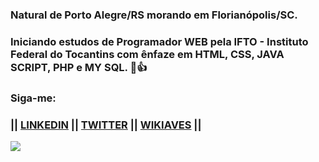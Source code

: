 ### Natural de Porto Alegre/RS morando em Florianópolis/SC.
### Iniciando estudos de Programador WEB pela IFTO - Instituto Federal do Tocantins com ênfaze em HTML, CSS, JAVA SCRIPT, PHP e MY SQL. 🖖👍

### Siga-me:
### || <a href="https://www.linkedin.com/feed/">LINKEDIN</A> || <a href="https://twitter.com/iareis">TWITTER</A> || <a href="https://www.wikiaves.com.br/midias.php?t=u&u=14010">WIKIAVES</A> || 

![](https://github-readme-stats.vercel.app/api?username=iareis)

<!--
**iareis/iareis** is a ✨ _special_ ✨ repository because its `README.md` (this file) appears on your GitHub profile.

Here are some ideas to get you started:

- 🔭 I’m currently working on ...
- 🌱 I’m currently learning ...
- 👯 I’m looking to collaborate on ...
- 🤔 I’m looking for help with ...
- 💬 Ask me about ...
- 📫 How to reach me: ...
- 😄 Pronouns: ...
- ⚡ Fun fact: ...
-->
